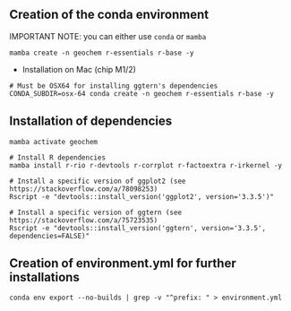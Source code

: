 ## Creation of the conda environment

IMPORTANT NOTE: you can either use `conda` or `mamba`

```{bash}
mamba create -n geochem r-essentials r-base -y
```

* Installation on Mac (chip M1/2)

```{bash}
# Must be OSX64 for installing ggtern's dependencies
CONDA_SUBDIR=osx-64 conda create -n geochem r-essentials r-base -y
```


## Installation of dependencies

```{bash}
mamba activate geochem

# Install R dependencies
mamba install r-rio r-devtools r-corrplot r-factoextra r-irkernel -y

# Install a specific version of ggplot2 (see https://stackoverflow.com/a/78098253)
Rscript -e "devtools::install_version('ggplot2', version='3.3.5')"

# Install a specific version of ggtern (see https://stackoverflow.com/a/75723535)
Rscript -e "devtools::install_version('ggtern', version='3.3.5', dependencies=FALSE)"
```


## Creation of environment.yml for further installations
```{bash}
conda env export --no-builds | grep -v "^prefix: " > environment.yml
```
